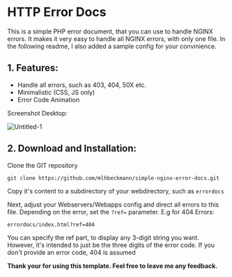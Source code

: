 # HTTP Error Docs

This is a simple PHP error document, that you can use to handle NGINX errors. It makes it very easy to handle all NGINX errors, with only one file. In the following readme, I also added a sample config for your convinience.

## 1. Features:

 - Handle all errors, such as 403, 404, 50X etc. 
 - Minimalistic (CSS, JS only)
 - Error Code Animation
   
Screenshot Desktop: 

![Untitled-1](https://user-images.githubusercontent.com/80179488/132218279-019f9572-ccce-45db-9cc6-d8c2336ec1b2.jpg)

## 2. Download and Installation:

Clone the GIT repository 
```
git clone https://github.com/mlhbeckmann/simple-nginx-error-docs.git
```
Copy it's content to a subdirectory of  your webdirectory, such as `errordocs`

Next, adjust your Webservers/Webapps config and direct all errors to this file. Depending on the error, set the `?ref=` parameter. E.g for 404 Errors: 
```
errordocs/index.html?ref=404
```

You can specify the ref part, to display any 3-digit string you want. However,  it's intended to just be the three digits of the error code. If you don't provide an error code, 404 is assumed


**Thank your for using this template. Feel free to leave me any feedback.**
